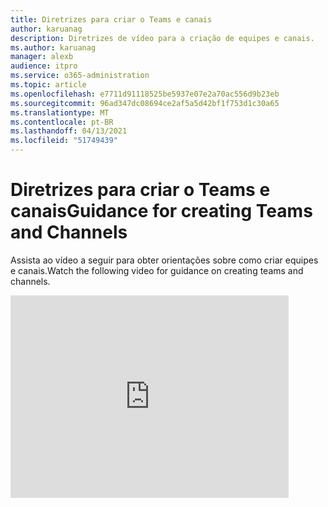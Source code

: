 ```yaml
---
title: Diretrizes para criar o Teams e canais
author: karuanag
description: Diretrizes de vídeo para a criação de equipes e canais.
ms.author: karuanag
manager: alexb
audience: itpro
ms.service: o365-administration
ms.topic: article
ms.openlocfilehash: e7711d91118525be5937e07e2a70ac556d9b23eb
ms.sourcegitcommit: 96ad347dc08694ce2af5a5d42bf1f753d1c30a65
ms.translationtype: MT
ms.contentlocale: pt-BR
ms.lasthandoff: 04/13/2021
ms.locfileid: "51749439"
---
```

# <a name="guidance-for-creating-teams-and-channels"></a><span data-ttu-id="6d751-103">Diretrizes para criar o Teams e canais</span><span class="sxs-lookup"><span data-stu-id="6d751-103">Guidance for creating Teams and Channels</span></span>
<span data-ttu-id="6d751-104">Assista ao vídeo a seguir para obter orientações sobre como criar equipes e canais.</span><span class="sxs-lookup"><span data-stu-id="6d751-104">Watch the following video for guidance on creating teams and channels.</span></span>
<iframe width="445" height="324" src="https://www.youtube.com/embed/hjJWtoaRJeE?rel=0" frameborder="0" allow="autoplay; encrypted-media" allowfullscreen></iframe>
